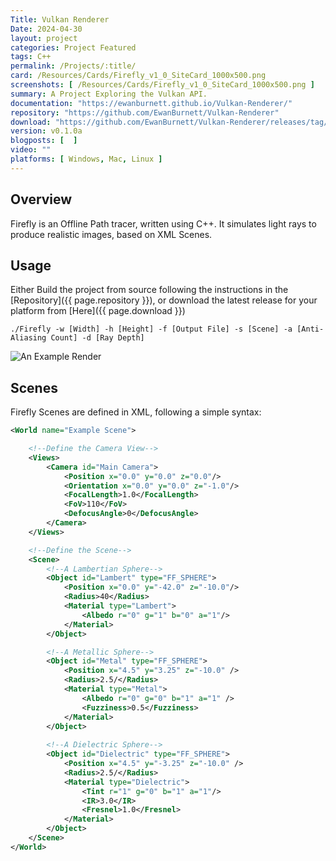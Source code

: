 ```yaml
---
Title: Vulkan Renderer
Date: 2024-04-30
layout: project
categories: Project Featured 
tags: C++ 
permalink: /Projects/:title/
card: /Resources/Cards/Firefly_v1_0_SiteCard_1000x500.png 
screenshots: [ /Resources/Cards/Firefly_v1_0_SiteCard_1000x500.png ] 
summary: A Project Exploring the Vulkan API.
documentation: "https://ewanburnett.github.io/Vulkan-Renderer/"
repository: "https://github.com/EwanBurnett/Vulkan-Renderer"
download: "https://github.com/EwanBurnett/Vulkan-Renderer/releases/tag/v0.1.0"
version: v0.1.0a
blogposts: [  ]
video: ""
platforms: [ Windows, Mac, Linux ]
---
```

## Overview
Firefly is an Offline Path tracer, written using C++. It simulates light rays to produce realistic images, based on XML Scenes.

## Usage
Either Build the project from source following the instructions in the [Repository]({{ page.repository }}), or download the latest release for your platform from [Here]({{ page.download }})

```
./Firefly -w [Width] -h [Height] -f [Output File] -s [Scene] -a [Anti-Aliasing Count] -d [Ray Depth]
```

![An Example Render](https://user-images.githubusercontent.com/25666480/268399662-264f8bf7-c5ac-4ad5-a297-dd3ed830be27.png)

## Scenes
Firefly Scenes are defined in XML, following a simple syntax:

```xml
<World name="Example Scene">

    <!--Define the Camera View-->
    <Views>
        <Camera id="Main Camera">
            <Position x="0.0" y="0.0" z="0.0"/>
            <Orientation x="0.0" y="0.0" z="-1.0"/>
            <FocalLength>1.0</FocalLength>
            <FoV>110</FoV>
            <DefocusAngle>0</DefocusAngle>
        </Camera>
    </Views>

    <!--Define the Scene-->
    <Scene>
        <!--A Lambertian Sphere-->
        <Object id="Lambert" type="FF_SPHERE">
            <Position x="0.0" y="-42.0" z="-10.0"/>
            <Radius>40</Radius>
            <Material type="Lambert">
                <Albedo r="0" g="1" b="0" a="1"/>
            </Material>
        </Object>

        <!--A Metallic Sphere-->
        <Object id="Metal" type="FF_SPHERE">
            <Position x="4.5" y="3.25" z="-10.0" />
            <Radius>2.5/</Radius>
            <Material type="Metal">
                <Albedo r="0" g="0" b="1" a="1" />
                <Fuzziness>0.5</Fuzziness>
            </Material>
        </Object>
        
        <!--A Dielectric Sphere-->
        <Object id="Dielectric" type="FF_SPHERE">
            <Position x="4.5" y="-3.25" z="-10.0" />
            <Radius>2.5/</Radius>
            <Material type="Dielectric">
                <Tint r="1" g="0" b="1" a="1"/>
                <IR>3.0</IR>
                <Fresnel>1.0</Fresnel>
            </Material>
        </Object>
    </Scene>
</World>
```
